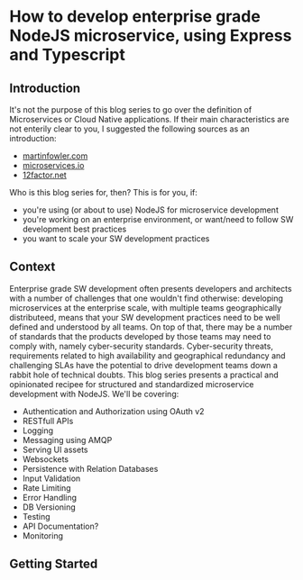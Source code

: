 # How to develop enterprise grade NodeJS microservice, using Express and Typescript

## Introduction

It's not the purpose of this blog series to go over the definition of Microservices or Cloud Native applications. If their main characteristics are not enterily clear to you, I suggested the following sources as an introduction:

- [martinfowler.com](https://martinfowler.com/articles/microservices.html)
- [microservices.io](https://microservices.io/index.html)
- [12factor.net](https://12factor.net)

Who is this blog series for, then? This is for you, if:

- you're using (or about to use) NodeJS for microservice development
- you're working on an enterprise environment, or want/need to follow SW development best practices
- you want to scale your SW development practices

## Context

Enterprise grade SW development often presents developers and architects with a number of challenges that one wouldn't find otherwise: developing microservices at the enterprise scale, with multiple teams geographically distributeed, means that your SW development practices need to be well defined and understood by all teams. On top of that, there may be a number of standards that the products developed by those teams may need to comply with, namely cyber-security standards. Cyber-security threats, requirements related to high availability and geographical redundancy and challenging SLAs have the potential to drive development teams down a rabbit hole of technical doubts. This blog series presents a practical and opinionated recipee for structured and standardized microservice development with NodeJS. We'll be covering:

- Authentication and Authorization using OAuth v2
- RESTfull APIs
- Logging
- Messaging using AMQP
- Serving UI assets
- Websockets
- Persistence with Relation Databases
- Input Validation
- Rate Limiting
- Error Handling
- DB Versioning
- Testing
- API Documentation?
- Monitoring

## Getting Started

###
